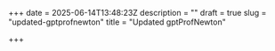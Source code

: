 +++
date = 2025-06-14T13:48:23Z
description = ""
draft = true
slug = "updated-gptprofnewton"
title = "Updated gptProfNewton"

+++


